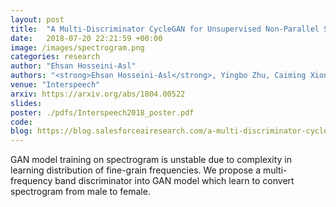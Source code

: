 ```yaml
---
layout: post
title:  "A Multi-Discriminator CycleGAN for Unsupervised Non-Parallel Speech Domain Adaptation"
date:   2018-07-20 22:21:59 +00:00
image: /images/spectrogram.png
categories: research
author: "Ehsan Hosseini-Asl"
authors: "<strong>Ehsan Hosseini-Asl</strong>, Yingbo Zhu, Caiming Xiong, Richard Socher"
venue: "Interspeech"
arxiv: https://arxiv.org/abs/1804.00522
slides:
poster: ./pdfs/Interspeech2018_poster.pdf
code:
blog: https://blog.salesforceairesearch.com/a-multi-discriminator-cyclegan-for-unsupervised-non-parallel-speech-domain-adaptation/
---
```

GAN model training on spectrogram is unstable due to complexity in learning distribution of fine-grain frequencies. We propose a multi-frequency band discriminator into GAN model which learn to convert spectrogram from male to female. 
